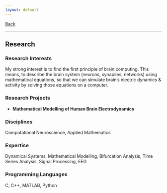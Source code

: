```yaml
---
layout: default
---
```


[Back](/index.md)
* * *

## Research
### Research Interests
My strong interest is to find the first principle of brain computing. This means, to describe the brain system (neurons, synapses, networks) using mathematical equations, so that we can simulate brain’s electric dynamics & activity by solving those equations on a computer.

### Research Projects
- **Mathematical Modelling of Human Brain Electrodynamics**

### Disciplines
Computational Neuroscience, Applied Mathematics

### Expertise
Dynamical Systems, Mathematical Modelling, Bifurcation Analysis, Time Series Analysis, Signal Processing, EEG

### Programming Languages
C, C++, MATLAB, Python
